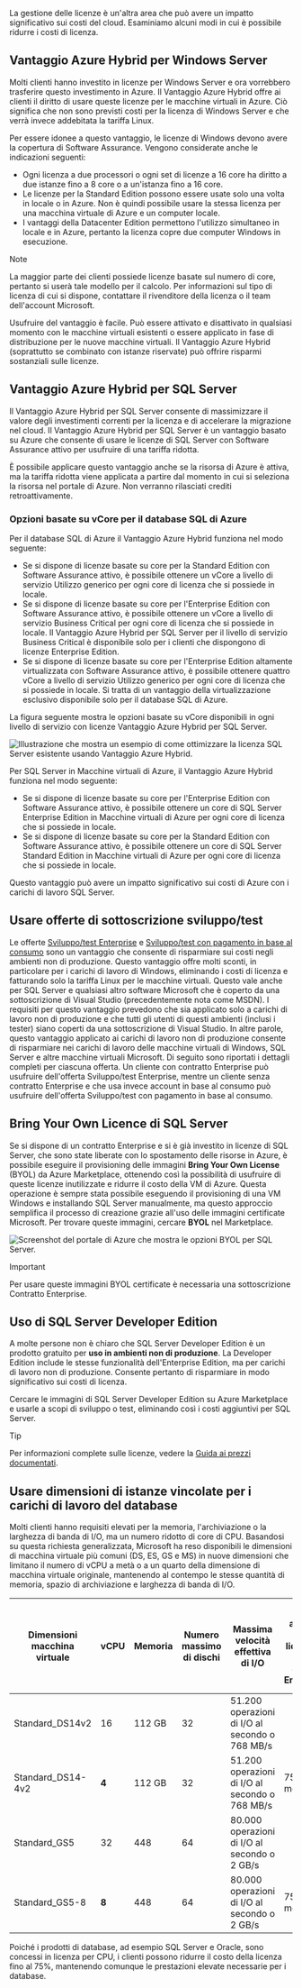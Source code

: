 La gestione delle licenze è un'altra area che può avere un impatto significativo sui costi del cloud. Esaminiamo alcuni modi in cui è possibile ridurre i costi di licenza.

## <a name="azure-hybrid-benefit-for-windows-server"></a>Vantaggio Azure Hybrid per Windows Server

Molti clienti hanno investito in licenze per Windows Server e ora vorrebbero trasferire questo investimento in Azure. Il Vantaggio Azure Hybrid offre ai clienti il diritto di usare queste licenze per le macchine virtuali in Azure. Ciò significa che non sono previsti costi per la licenza di Windows Server e che verrà invece addebitata la tariffa Linux.

Per essere idonee a questo vantaggio, le licenze di Windows devono avere la copertura di Software Assurance. Vengono considerate anche le indicazioni seguenti:

- Ogni licenza a due processori o ogni set di licenze a 16 core ha diritto a due istanze fino a 8 core o a un'istanza fino a 16 core.
- Le licenze per la Standard Edition possono essere usate solo una volta in locale o in Azure. Non è quindi possibile usare la stessa licenza per una macchina virtuale di Azure e un computer locale.
- I vantaggi della Datacenter Edition permettono l'utilizzo simultaneo in locale e in Azure, pertanto la licenza copre due computer Windows in esecuzione.

> [!NOTE]
> La maggior parte dei clienti possiede licenze basate sul numero di core, pertanto si userà tale modello per il calcolo. Per informazioni sul tipo di licenza di cui si dispone, contattare il rivenditore della licenza o il team dell'account Microsoft.

Usufruire del vantaggio è facile. Può essere attivato e disattivato in qualsiasi momento con le macchine virtuali esistenti o essere applicato in fase di distribuzione per le nuove macchine virtuali. Il Vantaggio Azure Hybrid (soprattutto se combinato con istanze riservate) può offrire risparmi sostanziali sulle licenze.

## <a name="azure-hybrid-benefit-for-sql-server"></a>Vantaggio Azure Hybrid per SQL Server

Il Vantaggio Azure Hybrid per SQL Server consente di massimizzare il valore degli investimenti correnti per la licenza e di accelerare la migrazione nel cloud. Il Vantaggio Azure Hybrid per SQL Server è un vantaggio basato su Azure che consente di usare le licenze di SQL Server con Software Assurance attivo per usufruire di una tariffa ridotta.

È possibile applicare questo vantaggio anche se la risorsa di Azure è attiva, ma la tariffa ridotta viene applicata a partire dal momento in cui si seleziona la risorsa nel portale di Azure. Non verranno rilasciati crediti retroattivamente.

### <a name="azure-sql-database-vcore-based-options"></a>Opzioni basate su vCore per il database SQL di Azure

Per il database SQL di Azure il Vantaggio Azure Hybrid funziona nel modo seguente:

- Se si dispone di licenze basate su core per la Standard Edition con Software Assurance attivo, è possibile ottenere un vCore a livello di servizio Utilizzo generico per ogni core di licenza che si possiede in locale.
- Se si dispone di licenze basate su core per l'Enterprise Edition con Software Assurance attivo, è possibile ottenere un vCore a livello di servizio Business Critical per ogni core di licenza che si possiede in locale. Il Vantaggio Azure Hybrid per SQL Server per il livello di servizio Business Critical è disponibile solo per i clienti che dispongono di licenze Enterprise Edition.
- Se si dispone di licenze basate su core per l'Enterprise Edition altamente virtualizzata con Software Assurance attivo, è possibile ottenere quattro vCore a livello di servizio Utilizzo generico per ogni core di licenza che si possiede in locale. Si tratta di un vantaggio della virtualizzazione esclusivo disponibile solo per il database SQL di Azure.

La figura seguente mostra le opzioni basate su vCore disponibili in ogni livello di servizio con licenze Vantaggio Azure Hybrid per SQL Server.

![Illustrazione che mostra un esempio di come ottimizzare la licenza SQL Server esistente usando Vantaggio Azure Hybrid.](../media/5-sql-tradein-value.png)

Per SQL Server in Macchine virtuali di Azure, il Vantaggio Azure Hybrid funziona nel modo seguente:

- Se si dispone di licenze basate su core per l'Enterprise Edition con Software Assurance attivo, è possibile ottenere un core di SQL Server Enterprise Edition in Macchine virtuali di Azure per ogni core di licenza che si possiede in locale.
- Se si dispone di licenze basate su core per la Standard Edition con Software Assurance attivo, è possibile ottenere un core di SQL Server Standard Edition in Macchine virtuali di Azure per ogni core di licenza che si possiede in locale.

Questo vantaggio può avere un impatto significativo sui costi di Azure con i carichi di lavoro SQL Server.

## <a name="use-devtest-subscription-offers"></a>Usare offerte di sottoscrizione sviluppo/test

Le offerte [Sviluppo/test Enterprise](https://azure.microsoft.com/offers/ms-azr-0148p/) e [Sviluppo/test con pagamento in base al consumo](https://azure.microsoft.com/offers/ms-azr-0023p/) sono un vantaggio che consente di risparmiare sui costi negli ambienti non di produzione. Questo vantaggio offre molti sconti, in particolare per i carichi di lavoro di Windows, eliminando i costi di licenza e fatturando solo la tariffa Linux per le macchine virtuali. Questo vale anche per SQL Server e qualsiasi altro software Microsoft che è coperto da una sottoscrizione di Visual Studio (precedentemente nota come MSDN). I requisiti per questo vantaggio prevedono che sia applicato solo a carichi di lavoro non di produzione e che tutti gli utenti di questi ambienti (inclusi i tester) siano coperti da una sottoscrizione di Visual Studio. In altre parole, questo vantaggio applicato ai carichi di lavoro non di produzione consente di risparmiare nei carichi di lavoro delle macchine virtuali di Windows, SQL Server e altre macchine virtuali Microsoft.
Di seguito sono riportati i dettagli completi per ciascuna offerta. Un cliente con contratto Enterprise può usufruire dell'offerta Sviluppo/test Enterprise, mentre un cliente senza contratto Enterprise e che usa invece account in base al consumo può usufruire dell'offerta Sviluppo/test con pagamento in base al consumo.

## <a name="bring-your-own-sql-server-license"></a>Bring Your Own Licence di SQL Server

Se si dispone di un contratto Enterprise e si è già investito in licenze di SQL Server, che sono state liberate con lo spostamento delle risorse in Azure, è possibile eseguire il provisioning delle immagini **Bring Your Own License** (BYOL) da Azure Marketplace, ottenendo così la possibilità di usufruire di queste licenze inutilizzate e ridurre il costo della VM di Azure. Questa operazione è sempre stata possibile eseguendo il provisioning di una VM Windows e installando SQL Server manualmente, ma questo approccio semplifica il processo di creazione grazie all'uso delle immagini certificate Microsoft. Per trovare queste immagini, cercare **BYOL** nel Marketplace.

![Screenshot del portale di Azure che mostra le opzioni BYOL per SQL Server.](../media/5-byol-sql-server.png)

> [!IMPORTANT]
> Per usare queste immagini BYOL certificate è necessaria una sottoscrizione Contratto Enterprise.

## <a name="use-sql-server-developer-edition"></a>Uso di SQL Server Developer Edition

A molte persone non è chiaro che SQL Server Developer Edition è un prodotto gratuito per **uso in ambienti non di produzione**. La Developer Edition include le stesse funzionalità dell'Enterprise Edition, ma per carichi di lavoro non di produzione. Consente pertanto di risparmiare in modo significativo sui costi di licenza.

Cercare le immagini di SQL Server Developer Edition su Azure Marketplace e usarle a scopi di sviluppo o test, eliminando così i costi aggiuntivi per SQL Server.

> [!TIP]
> Per informazioni complete sulle licenze, vedere la [Guida ai prezzi documentati](https://docs.microsoft.com/azure/virtual-machines/windows/sql/virtual-machines-windows-sql-server-pricing-guidance).

## <a name="use-constrained-instance-sizes-for-database-workloads"></a>Usare dimensioni di istanze vincolate per i carichi di lavoro del database

Molti clienti hanno requisiti elevati per la memoria, l'archiviazione o la larghezza di banda di I/O, ma un numero ridotto di core di CPU. Basandosi su questa richiesta generalizzata, Microsoft ha reso disponibili le dimensioni di macchina virtuale più comuni (DS, ES, GS e MS) in nuove dimensioni che limitano il numero di vCPU a metà o a un quarto della dimensione di macchina virtuale originale, mantenendo al contempo le stesse quantità di memoria, spazio di archiviazione e larghezza di banda di I/O.

| Dimensioni macchina virtuale | vCPU | Memoria | Numero massimo di dischi | Massima velocità effettiva di I/O | Costo annuale della licenza di SQL Server Enterprise | Costo totale per ogni anno (calcolo + licenze) |
|---------|-------|--------|-----------|--------------------|-----------------------------------------------|---------------------------|
| Standard_DS14v2   | 16 | 112 GB | 32 | 51.200 operazioni di I/O al secondo o 768 MB/s |           |           |
| Standard_DS14-4v2 | **4**  | 112 GB | 32 | 51.200 operazioni di I/O al secondo o 768 MB/s | 75% in meno | 57% in meno |
| Standard_GS5      | 32 | 448    | 64 | 80.000 operazioni di I/O al secondo o 2 GB/s   |           |           |
| Standard_GS5-8    | **8**  | 448    | 64 | 80.000 operazioni di I/O al secondo o 2 GB/s   | 75% in meno | 42% in meno |

Poiché i prodotti di database, ad esempio SQL Server e Oracle, sono concessi in licenza per CPU, i clienti possono ridurre il costo della licenza fino al 75%, mantenendo comunque le prestazioni elevate necessarie per i database.
